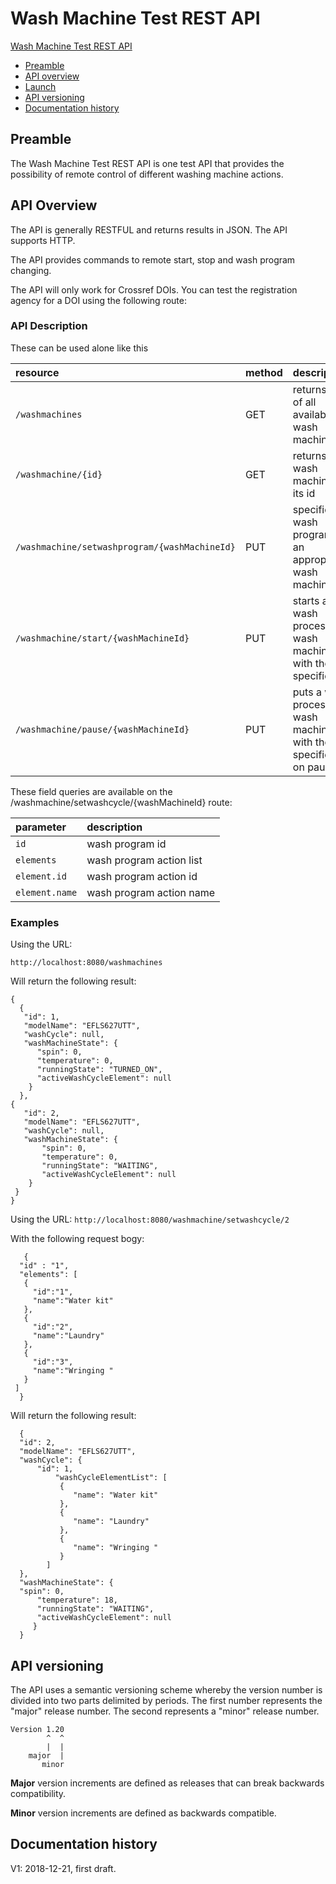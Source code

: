 # Wash Machine Test REST API
<!-- TOC depthFrom:1 depthTo:2 withLinks:1 updateOnSave:1 orderedList:0 -->

[Wash Machine Test REST API](#washmachine-test-rest-api)
- [Preamble](#preamble)
- [API overview](#api-overview)
- [Launch](#launch)
- [API versioning](#api-versioning)
- [Documentation history](#documentation-history)
	
<!-- TOC depthFrom:1 depthTo:2 withLinks:1 updateOnSave:1 orderedList:0 -->

## Preamble
The Wash Machine Test REST API is one test API that provides the possibility of remote control of different washing machine actions.

## API Overview
The API is generally RESTFUL and returns results in JSON. The API supports HTTP. 

The API provides commands to remote start, stop and wash program changing.

The API will only work for Crossref DOIs. You can test the registration agency for a DOI using the following route:

### API Description

These can be used alone like this

| resource      | method |         description             |
|:--------------|:-------|:--------------------------------|
| `/washmachines`      | GET | returns a list of all available wash machines |
| `/washmachine/{id}`    |  GET | returns a wash machine by its id |
| `/washmachine/setwashprogram/{washMachineId}` |  PUT | specifies wash program for an approprieate wash machine |
| `/washmachine/start/{washMachineId}` | PUT | starts a wash process of a wash machine with the specified id |
| `/washmachine/pause/{washMachineId}` | PUT | puts a wash process of a wash machine with the specified id on pause |

These field queries are available on the /washmachine/setwashcycle/{washMachineId} route:

| parameter      |          description             |
|:--------------|:--------------------------------|
| `id`      |  wash program id |
| `elements`    | wash program action list |
| `element.id` |  wash program action id |
| `element.name` |  wash program action name |


### Examples

Using the URL:

`http://localhost:8080/washmachines`

Will return the following result:

    {
      {
       "id": 1,
       "modelName": "EFLS627UTT",
       "washCycle": null,
       "washMachineState": {
          "spin": 0,
          "temperature": 0,
          "runningState": "TURNED_ON",
          "activeWashCycleElement": null
        }
      },
    {
       "id": 2,
       "modelName": "EFLS627UTT",
       "washCycle": null,
       "washMachineState": {
           "spin": 0,
           "temperature": 0,
           "runningState": "WAITING",
           "activeWashCycleElement": null
        }
     }
    }

Using the URL:
`http://localhost:8080/washmachine/setwashcycle/2`

With the following request bogy: 

       {
	  "id" : "1",
	  "elements": [
	   {
	     "id":"1",
	     "name":"Water kit"
	   },
	   {
	     "id":"2",
	     "name":"Laundry"
	   },
	   {
	     "id":"3",
	     "name":"Wringing "
	   }
	 ]
      }

Will return the following result:

      {
  	  "id": 2,
  	  "modelName": "EFLS627UTT",
  	  "washCycle": {
   	      "id": 1,
    	      "washCycleElementList": [
               {
                  "name": "Water kit"
               },
               {
                  "name": "Laundry"
               },
               {
                  "name": "Wringing "
               }
            ]
  	  },
  	  "washMachineState": {
   	  "spin": 0,
          "temperature": 18,
          "runningState": "WAITING",
          "activeWashCycleElement": null
         }
      }


## API versioning
The API uses a semantic versioning scheme whereby the version number is divided into two parts delimited by periods. The first number represents the "major" release number. The second represents a "minor" release number.

    Version 1.20
            ^  ^
            |  |
        major  |
           minor

**Major** version increments are defined as releases that can break backwards compatibility. 

**Minor** version increments are defined as backwards compatible. 

## Documentation history
 V1: 2018-12-21, first draft.
